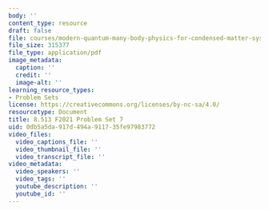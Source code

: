 ```yaml
---
body: ''
content_type: resource
draft: false
file: courses/modern-quantum-many-body-physics-for-condensed-matter-systems/mit8_513f21_ps7.pdf
file_size: 315377
file_type: application/pdf
image_metadata:
  caption: ''
  credit: ''
  image-alt: ''
learning_resource_types:
- Problem Sets
license: https://creativecommons.org/licenses/by-nc-sa/4.0/
resourcetype: Document
title: 8.513 F2021 Problem Set 7
uid: 0db5a5da-917d-494a-9117-35fe97983772
video_files:
  video_captions_file: ''
  video_thumbnail_file: ''
  video_transcript_file: ''
video_metadata:
  video_speakers: ''
  video_tags: ''
  youtube_description: ''
  youtube_id: ''
---
```

